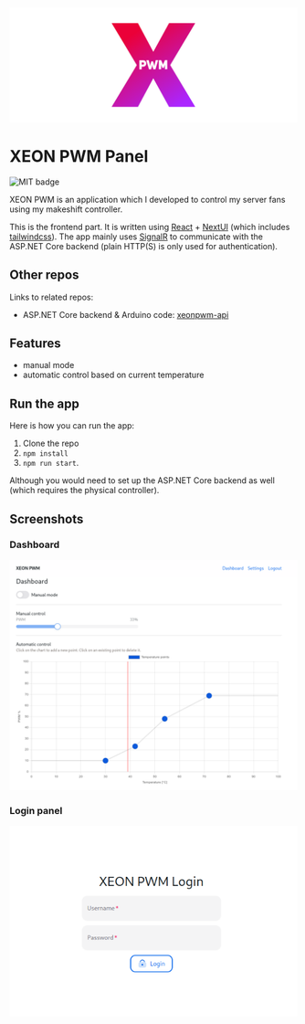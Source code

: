 ![Wide XEON PWM Logo](assets/biglogo.png)

# XEON PWM Panel
![MIT badge](https://img.shields.io/github/license/bonk-dev/xeonpwm-ui?style=flat-square)

XEON PWM is an application which I developed to control my server fans using my makeshift controller.

This is the frontend part. It is written using [React](https://react.dev) + 
[NextUI](https://nextui.org/) (which includes [tailwindcss](https://tailwindcss.com/)).
The app mainly uses [SignalR](https://github.com/dotnet/aspnetcore/tree/main/src/SignalR) 
to communicate with the ASP.NET Core backend (plain HTTP(S) is only used for authentication).

## Other repos
Links to related repos:
- ASP.NET Core backend & Arduino code: [xeonpwm-api](https://github.com/bonk-dev/xeonpwm-api)

## Features
- manual mode
- automatic control based on current temperature

## Run the app
Here is how you can run the app:
1. Clone the repo
2. `npm install`
3. `npm run start`.

Although you would need to set up the ASP.NET Core 
backend as well (which requires the physical controller). 

## Screenshots

### Dashboard
![Dashboard](assets/dashboard.png)

### Login panel
![Login panel](assets/loginPanel.png)
